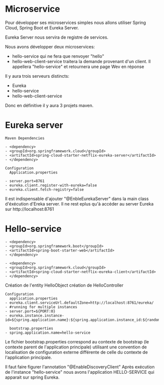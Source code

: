 # Microservice
Pour développer ses microservices simples nous allons utiliser Spring Cloud, Spring Boot et Eureka Server.

Eureka Server nous servira de registre de services.

Nous avons développer deux microservices:
  - hello-service qui ne fera que renvoyer "hello"
  - hello-web-client-service traitera la demande provenant d'un client. Il appellera "hello-service" et retournera une page Wev en réponse
  
Il y aura trois serveurs distincts:
  - Eureka
  - hello-service
  - hello-web-client-service
  
Donc en définitive il y aura 3 projets maven.

# Eureka server
    Maven Dependencies
  
    - <dependency>
    - <groupId>org.springframework.cloud</groupId>
    - <artifactId>spring-cloud-starter-netflix-eureka-server</artifactId>
    - </dependency>

    Configuration
      Application.properties
    
    - server.port=8761
    - eureka.client.register-with-eureka=false
    - eureka.client.fetch-registry=false
    
Il est indispensable d'ajouter "@EnbleEurekaServer" dans la main class d'éxécution d'Ereka server.
Il ne rest eplus qu'à accéder au server Eureka sur http://localhost:8761

# Hello-service
    
    - <dependency>
    - <groupId>org.springframework.boot</groupId>
    - <artifactId>spring-boot-starter-web</artifactId>
    - </dependency>

    - <dependency>
    - <groupId>org.springframework.cloud</groupId>
    - <artifactId>spring-cloud-starter-netflix-eureka-client</artifactId>
    - </dependency>

Création de l'entity HelloObject
création de HelloController

    Configuration
      application.properties
    - eureka.client.serviceUrl.defaultZone=http://localhost:8761/eureka/
    - #running for multiple instances
    - server.port=${PORT:0}
    - eureka.instance.instance-id=${spring.application.name}:${spring.application.instance_id:${random.value}}
    
      bootstrap.properties
    - spring.application.name=hello-service

Le fichier bootstrap.properties correspond au contexte de bootstrap (le contexte parent de l'application principale) utilisant une convention de localisation de
configuration externe différente de celle du contexte de l'application principale.

Il faut faire figurer l'annotation "@EnableDiscoveryClient"
Après exécution de l'instance "hello-service" nous avons l'application HELLO-SERVICE qui apparait sur spring Eureka.


    

 

